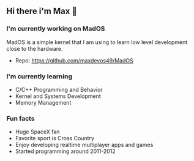 ## Hi there i'm Max 👋

### I'm currently working on MadOS
MadOS is a simple kernel that I am using to learn low level development close to the hardware.
- Repo: https://github.com/maxdevos49/MadOS

### I'm currently learning
- C/C++ Programming and Behavior
- Kernel and Systems Development
- Memory Management

### Fun facts
- Huge SpaceX fan
- Favorite sport is Cross Country
- Enjoy developing realtime multiplayer apps and games
- Started programming around 2011-2012
